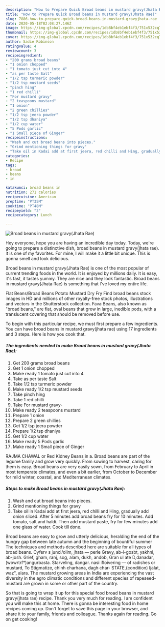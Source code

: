 ```yaml
---
description: "How to Prepare Quick Broad beans in mustard gravy(Jhata Rae)"
title: "How to Prepare Quick Broad beans in mustard gravy(Jhata Rae)"
slug: 7886-how-to-prepare-quick-broad-beans-in-mustard-gravyjhata-rae
date: 2020-05-18T02:08:27.146Z
image: https://img-global.cpcdn.com/recipes/1db8bf4eb1ebf4f3/751x532cq70/broad-beans-in-mustard-gravyjhata-rae-recipe-main-photo.jpg
thumbnail: https://img-global.cpcdn.com/recipes/1db8bf4eb1ebf4f3/751x532cq70/broad-beans-in-mustard-gravyjhata-rae-recipe-main-photo.jpg
cover: https://img-global.cpcdn.com/recipes/1db8bf4eb1ebf4f3/751x532cq70/broad-beans-in-mustard-gravyjhata-rae-recipe-main-photo.jpg
author: Sadie Robinson
ratingvalue: 4
reviewcount: 3
recipeingredient:
- "200 grams broad beans"
- "1 onion chopped"
- "1 tomato just cut into 4"
- "as per taste Salt"
- "1/2 tsp turmeric powder"
- "1/2 tsp mustard seeds"
- "pinch hing"
- "1 red chilli"
- "For mustard gravy"
- "2 teaspoons mustard"
- "1 onion"
- "2 green chillies"
- "1/2 tsp jeera powder"
- "1/2 tsp dhaniya"
- "1/2 cup water"
- "5 Pods garlic"
- "1 Small piece of Ginger"
recipeinstructions:
- "Wash and cut broad beans into pieces."
- "Grind mentioning things for gravy"
- "Take oil in Kadai add at first jeera, red chilli and Hing, gradually add onion sliced. After 5 minutes add broad beans fry for 10 minutes. Add tomato, salt and haldi. Then add mustard paste, fry for few minutes add one glass of water. Cook till done."
categories:
- Recipe
tags:
- broad
- beans
- in

katakunci: broad beans in 
nutrition: 271 calories
recipecuisine: American
preptime: "PT35M"
cooktime: "PT48M"
recipeyield: "3"
recipecategory: Lunch

---
```



![Broad beans in mustard gravy(Jhata Rae)](https://img-global.cpcdn.com/recipes/1db8bf4eb1ebf4f3/751x532cq70/broad-beans-in-mustard-gravyjhata-rae-recipe-main-photo.jpg)

Hey everyone, hope you are having an incredible day today. Today, we're going to prepare a distinctive dish, broad beans in mustard gravy(jhata rae). It is one of my favorites. For mine, I will make it a little bit unique. This is gonna smell and look delicious.

Broad beans in mustard gravy(Jhata Rae) is one of the most popular of current trending foods in the world. It is enjoyed by millions daily. It is easy, it's fast, it tastes yummy. They are nice and they look fantastic. Broad beans in mustard gravy(Jhata Rae) is something that I've loved my entire life.

Flat Beans/Broad Beans Potato Mustard Dry Fry Find broad beans stock images in HD and millions of other royalty-free stock photos, illustrations and vectors in the Shutterstock collection. Fava Beans, also known as &#34;broad beans,&#34; are flat, oval beans that grow in large, inedible pods, with a translucent covering that should be removed before use.


To begin with this particular recipe, we must first prepare a few ingredients. You can have broad beans in mustard gravy(jhata rae) using 17 ingredients and 3 steps. Here is how you cook that.

<!--inarticleads1-->

##### The ingredients needed to make Broad beans in mustard gravy(Jhata Rae):

1. Get 200 grams broad beans
1. Get 1 onion chopped
1. Make ready 1 tomato just cut into 4
1. Take as per taste Salt
1. Take 1/2 tsp turmeric powder
1. Make ready 1/2 tsp mustard seeds
1. Take pinch hing
1. Take 1 red chilli
1. Take For mustard gravy-
1. Make ready 2 teaspoons mustard
1. Prepare 1 onion
1. Prepare 2 green chillies
1. Get 1/2 tsp jeera powder
1. Prepare 1/2 tsp dhaniya
1. Get 1/2 cup water
1. Make ready 5 Pods garlic
1. Make ready 1 Small piece of Ginger


RAJMA CHAWAL or Red Kidney Beans in a. Broad beans are part of the legume family and grow very quickly. From sowing to harvest, caring for them is easy. Broad beans are very easily sown, from February to April in most temperate climates, and even a bit earlier, from October to December for mild winter, coastal, and Mediterranean climates. 

<!--inarticleads2-->

##### Steps to make Broad beans in mustard gravy(Jhata Rae):

1. Wash and cut broad beans into pieces.
1. Grind mentioning things for gravy
1. Take oil in Kadai add at first jeera, red chilli and Hing, gradually add onion sliced. After 5 minutes add broad beans fry for 10 minutes. Add tomato, salt and haldi. Then add mustard paste, fry for few minutes add one glass of water. Cook till done.


Broad beans are easy to grow and utterly delicious, heralding the end of the hungry gap between late autumn and the beginning of bountiful summer The techniques and methods described here are suitable for all types of broad beans. Cyferv s junci/olim, jhata — perle Gravy, ab-i-gosbt, yakhni, ab-josh. Grief, gham, ranj, sog, alam, dukh, andob, Gran ul ate D,danadar,(wowrtrf*)angurbasta. Starveling, dangar. nasi ifloivering — of radishes or mustard, To Stigmatize, chinh charhana, dagh char- STATE,{condition) Ijalat, waz&#34;, alara. The mustard growing areas in India are experiencing the vast diversity in the agro climatic conditions and different species of rapeseed-mustard are grown in some or other part of the country. 

So that is going to wrap it up for this special food broad beans in mustard gravy(jhata rae) recipe. Thank you very much for reading. I am confident you will make this at home. There is gonna be interesting food in home recipes coming up. Don't forget to save this page in your browser, and share it to your family, friends and colleague. Thanks again for reading. Go on get cooking!
